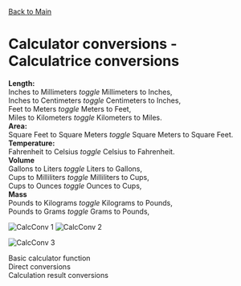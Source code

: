 [Back to Main](https://michelvilleneuve.github.io/)
# **Calculator conversions - Calculatrice conversions**
**Length:**  
 Inches to Millimeters *toggle* Millimeters to Inches,  
 Inches to Centimeters *toggle* Centimeters to Inches,  
 Feet to Meters *toggle* Meters to Feet,  
 Miles to Kilometers *toggle* Kilometers to Miles.  
**Area:**  
  Square Feet to Square Meters *toggle* Square Meters to Square Feet.  
**Temperature:**  
  Fahrenheit to Celsius *toggle* Celsius to Fahrenheit.  
**Volume**  
Gallons to Liters *toggle* Liters to Gallons,  
Cups to Milliliters *toggle* Milliliters to Cups,  
Cups to Ounces *toggle* Ounces to Cups,  
**Mass**  
Pounds to Kilograms *toggle* Kilograms to Pounds,  
Pounds to Grams *toggle* Grams to Pounds,  

![CalcConv 1](https://github.com/user-attachments/assets/6d74835b-5dc1-4772-af5b-71c09e0051b3)
![CalcConv 2](https://github.com/user-attachments/assets/546cc98d-a17d-465b-a27e-1c9fcded98f7)

![CalcConv 3](https://github.com/user-attachments/assets/e1f40de9-9380-496a-a192-0fce623da40e)



Basic calculator function  
Direct conversions  
Calculation result conversions  

